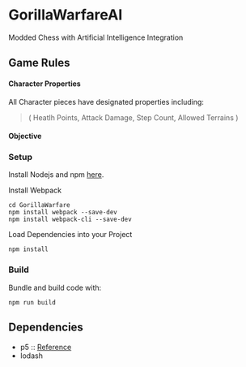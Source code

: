 # GorillaWarfareAI
Modded Chess with Artificial Intelligence Integration

## Game Rules

#### Character Properties

All Character pieces have designated properties including: 
> ( Heatlh Points, Attack Damage, Step Count, Allowed Terrains ) 

#### Objective


### Setup

Install Nodejs and npm [here](https://nodejs.org/en/).

Install Webpack
```
cd GorillaWarfare
npm install webpack --save-dev
npm install webpack-cli --save-dev
```

Load Dependencies into your Project
```
npm install
```

### Build
Bundle and build code with:
```
npm run build
```

## Dependencies
- p5 :: [Reference](https://p5js.org/reference/)
- lodash